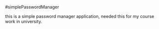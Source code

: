 #simplePasswordManager

this is a simple password manager application, needed this for my course work in university.